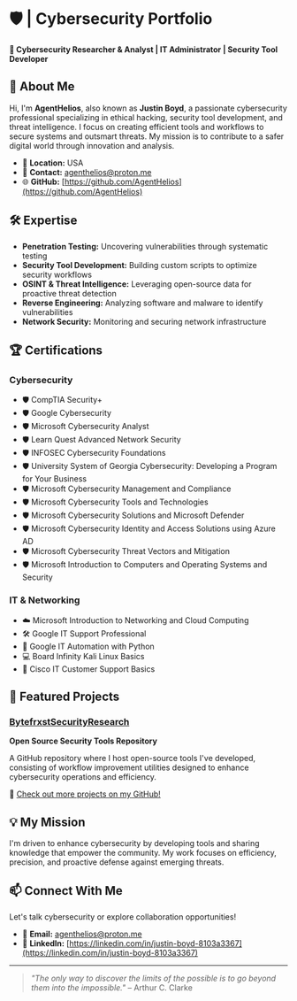 # 🛡️ | Cybersecurity Portfolio

**🚀 Cybersecurity Researcher & Analyst | IT Administrator | Security Tool Developer**

## 👋 About Me

Hi, I'm **AgentHelios**, also known as **Justin Boyd**, a passionate cybersecurity professional specializing in ethical hacking, security tool development, and threat intelligence. I focus on creating efficient tools and workflows to secure systems and outsmart threats. My mission is to contribute to a safer digital world through innovation and analysis.

- 📍 **Location:** USA
- 📧 **Contact:** [agenthelios@proton.me](mailto:agenthelios@proton.me)
- 🌐 **GitHub:** [https://github.com/AgentHelios](https://github.com/AgentHelios)

## 🛠️ Expertise

- **Penetration Testing:** Uncovering vulnerabilities through systematic testing
- **Security Tool Development:** Building custom scripts to optimize security workflows
- **OSINT & Threat Intelligence:** Leveraging open-source data for proactive threat detection
- **Reverse Engineering:** Analyzing software and malware to identify vulnerabilities
- **Network Security:** Monitoring and securing network infrastructure

## 🏆 Certifications

### Cybersecurity
- 🛡️ CompTIA Security+
- 🛡️ Google Cybersecurity
- 🛡️ Microsoft Cybersecurity Analyst
- 🛡️ Learn Quest Advanced Network Security
- 🛡️ INFOSEC Cybersecurity Foundations
- 🛡️ University System of Georgia Cybersecurity: Developing a Program for Your Business
- 🛡️ Microsoft Cybersecurity Management and Compliance
- 🛡️ Microsoft Cybersecurity Tools and Technologies
- 🛡️ Microsoft Cybersecurity Solutions and Microsoft Defender
- 🛡️ Microsoft Cybersecurity Identity and Access Solutions using Azure AD
- 🛡️ Microsoft Cybersecurity Threat Vectors and Mitigation
- 🛡️ Microsoft Introduction to Computers and Operating Systems and Security

### IT & Networking
- ☁️ Microsoft Introduction to Networking and Cloud Computing
- 🛠️ Google IT Support Professional
- 🐍 Google IT Automation with Python
- 💻 Board Infinity Kali Linux Basics
- 💬 Cisco IT Customer Support Basics

## 🚀 Featured Projects

### [BytefrxstSecurityResearch](https://github.com/BytefrxstSecurityResearch)
**Open Source Security Tools Repository**

A GitHub repository where I host open-source tools I've developed, consisting of workflow improvement utilities designed to enhance cybersecurity operations and efficiency.

🔗 [Check out more projects on my GitHub!](https://github.com/AgentHelios)

## 💡 My Mission

I'm driven to enhance cybersecurity by developing tools and sharing knowledge that empower the community. My work focuses on efficiency, precision, and proactive defense against emerging threats.

## 📫 Connect With Me

Let's talk cybersecurity or explore collaboration opportunities!

- 📧 **Email:** [agenthelios@proton.me](mailto:agenthelios@proton.me)
- 💼 **LinkedIn:** [https://linkedin.com/in/justin-boyd-8103a3367](https://linkedin.com/in/justin-boyd-8103a3367)

---

> *"The only way to discover the limits of the possible is to go beyond them into the impossible."* – Arthur C. Clarke
